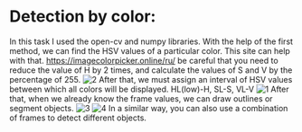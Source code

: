 # Detection by color:
In this task I used the open-cv and numpy libraries. With the help of the first method, we can find the HSV values of a particular color. This site can help with that. https://imagecolorpicker.online/ru/ be careful that you need to reduce the value of H by 2 times, and calculate the values of S and V by the percentage of 255.
![2](https://github.com/arik-1998/detection/assets/116187220/b2b41f89-ae11-4717-a6da-05d4fb20760c)
After that, we must assign an interval of HSV values between which all colors will be displayed. HL(low)-H, SL-S, VL-V
![1](https://github.com/arik-1998/detection/assets/116187220/849335ee-3d63-41e7-9c52-307aee2b10c8)
After that, when we already know the frame values, we can draw outlines or segment objects.
![3](https://github.com/arik-1998/detection/assets/116187220/ce9debfe-e297-4bfe-80a7-6a5c5f37644f)
![4](https://github.com/arik-1998/detection/assets/116187220/89d2c0dd-8d44-4c04-9481-c78ff05ab0d4)
In a similar way, you can also use a combination of frames to detect different objects.
